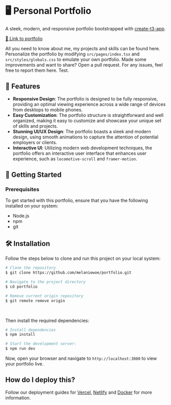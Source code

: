 # 🖥️ Personal Portfolio

A sleek, modern, and responsive portfolio bootstrapped with [create-t3-app](https://create.t3.gg/).

[🔗 Link to portfolio](https://www.melaniewoe.codes)

All you need to know about me, my projects and skills can be found here. Personalize the portfolio by modifying `src/pages/index.tsx` and `src/styles/globals.css` to emulate your own portfolio. Made some improvements and want to share? Open a pull request.
For any issues, feel free to report them here. Test.

## 🎉 Features

- **Responsive Design**: The portfolio is designed to be fully responsive, providing an optimal viewing experience across a wide range of devices from desktops to mobile phones.
- **Easy Customization**: The portfolio structure is straightforward and well organized, making it easy to customize and showcase your unique set of skills and projects.
- **Stunning UI/UX Design**: The portfolio boasts a sleek and modern design, using smooth animations to capture the attention of potential employers or clients.
- **Interactive UI**: Utilizing modern web development techniques, the portfolio offers an interactive user interface that enhances user experience, such as `locomotive-scroll` and `framer-motion`.

## 🚀 Getting Started

### Prerequisites

To get started with this portfolio, ensure that you have the following installed on your system:

- Node.js
- npm
- git

## 🛠️ Installation

Follow the steps below to clone and run this project on your local system:

```bash
# Clone the repository
$ git clone https://github.com/melaniewoe/portfolio.git

# Navigate to the project directory
$ cd portfolio

# Remove current origin repository
$ git remote remove origin
```

<br />

Then install the required dependencies:

```bash
# Install dependencies
$ npm install

# Start the development server:
$ npm run dev
```

Now, open your browser and navigate to `http://localhost:3000` to view your portfolio live.

## How do I deploy this?

Follow our deployment guides for [Vercel](https://create.t3.gg/en/deployment/vercel), [Netlify](https://create.t3.gg/en/deployment/netlify) and [Docker](https://create.t3.gg/en/deployment/docker) for more information.
